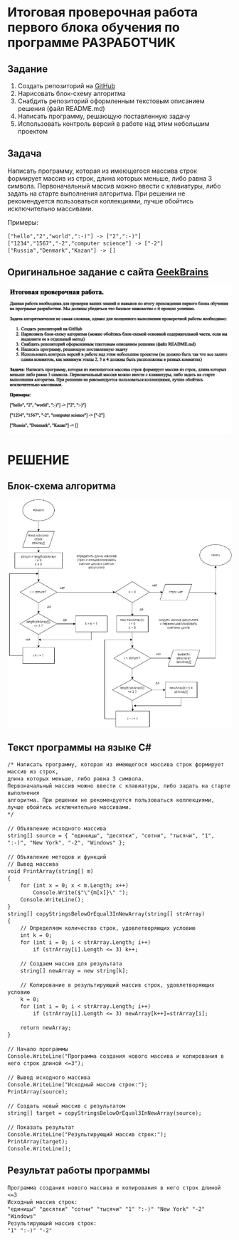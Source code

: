 # Итоговая проверочная работа первого блока обучения по программе РАЗРАБОТЧИК

## Задание

1. Создать репозиторий на [GitHub](https://github.com/)
2. Нарисовать блок-схему алгоритма
3. Снабдить репозиторий оформленным текстовым описанием решения (файл README.md)
4. Написать программу, решающую поставленную задачу
5. Использовать контроль версий в работе над этим небольшим проектом

## Задача

Написать программу, которая из имеющегося массива строк формирует массив из строк, длина которых меньше, либо равна 3 символа. Первоначальный массив можно ввести с клавиатуры, либо задать на старте выполнения алгоритма. При решении не рекомендуется пользоваться коллекциями, лучше обойтись исключительно массивами.

Примеры:
```
["hello","2","world",":-)"] -> ["2",":-)"]
["1234","1567","-2","computer science"] -> ["-2"]
["Russia","Denmark","Kazan"] -> []
```
## Оригинальное задание с сайта [GeekBrains](https://gb.ru/)

![Оригинальное задание](%D0%9A%D0%BE%D0%BD%D1%82%D1%80%D0%BE%D0%BB%D1%8C%D0%BD%D0%B0%D1%8F%20%D1%80%D0%B0%D0%B1%D0%BE%D1%82%D0%B0.png)

# РЕШЕНИЕ

## Блок-схема алгоритма

![Блок-схема алгоритма](./%D0%91%D0%BB%D0%BE%D0%BA-%D1%81%D1%85%D0%B5%D0%BC%D0%B0%20%D0%B0%D0%BB%D0%B3%D0%BE%D1%80%D0%B8%D1%82%D0%BC%D0%B0.jpg)

## Текст программы на языке C#
```
/* Написать программу, которая из имеющегося массива строк формирует массив из строк,
длина которых меньше, либо равна 3 символа.
Первоначальный массив можно ввести с клавиатуры, либо задать на старте выполнения
алгоритма. При решении не рекомендуется пользоваться коллекциями,
лучше обойтись исключительно массивами.
*/

// Объявление исходного массива
string[] source = { "единицы", "десятки", "сотни", "тысячи", "1", ":-)", "New York", "-2", "Windows" };

// Объявление методов и функций
// Вывод массива
void PrintArray(string[] m)
{
    for (int x = 0; x < m.Length; x++)
        Console.Write($"\"{m[x]}\" ");
    Console.WriteLine();
}
string[] copyStringsBelowOrEqual3InNewArray(string[] strArray)
{
    // Определяем количество строк, удовлетворяющих условию
    int k = 0;
    for (int i = 0; i < strArray.Length; i++)
        if (strArray[i].Length <= 3) k++;

    // Создаем массив для результата
    string[] newArray = new string[k];

    // Копирование в результирующий массив строк, удовлетворяющих условию
    k = 0;
    for (int i = 0; i < strArray.Length; i++)
        if (strArray[i].Length <= 3) newArray[k++]=strArray[i];

    return newArray;
}

// Начало программы
Console.WriteLine("Программа создания нового массива и копирования в него строк длиной <=3");

// Вывод исходного массива
Console.WriteLine("Исходный массив строк:");
PrintArray(source);

// Создать новый массив с результатом
string[] target = copyStringsBelowOrEqual3InNewArray(source);

// Показать результат
Console.WriteLine("Результирующий массив строк:");
PrintArray(target);
Console.WriteLine();
```

## Результат работы программы
```
Программа создания нового массива и копирования в него строк длиной <=3
Исходный массив строк:
"единицы" "десятки" "сотни" "тысячи" "1" ":-)" "New York" "-2" "Windows"
Результирующий массив строк:
"1" ":-)" "-2"
```
